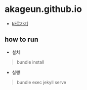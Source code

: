# akageun.github.io

- [바로가기](https://akageun.github.io)


## how to run
- 설치

> bundle install

- 실행

> bundle exec jekyll serve